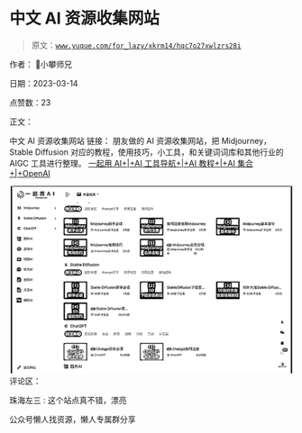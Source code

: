 # 中文 AI 资源收集网站

> 原文：[`www.yuque.com/for_lazy/xkrm14/hqc7o27xwlzrs28i`](https://www.yuque.com/for_lazy/xkrm14/hqc7o27xwlzrs28i)



作者： 📌小攀师兄



日期：2023-03-14



点赞数：23

<ne-hole id="uc60b85fd" data-lake-id="uc60b85fd">

正文：



中文 AI 资源收集网站 链接： 朋友做的 AI 资源收集网站，把 Midjourney，Stable Diffusion 对应的教程，使用技巧，小工具，和关键词词库和其他行业的 AIGC 工具进行整理。 [一起用 AI+|+AI 工具导航+|+AI 教程+|+AI 集合+|+OpenAI](https://17yongai.com/)



![](img/e835f5d8dfc91a8472eda0a3e90b776d.png)  <ne-hole id="u84ab6eea" data-lake-id="u84ab6eea"><ne-p id="u1f227b96" data-lake-id="u1f227b96">评论区：



珠海左三 : 这个站点真不错，漂亮

<ne-hole id="ua69cc7b6" data-lake-id="ua69cc7b6">

公众号懒人找资源，懒人专属群分享

</ne-hole></ne-hole></ne-p></ne-hole>